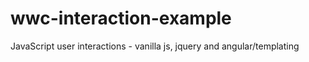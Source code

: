 wwc-interaction-example
=======================

JavaScript user interactions - vanilla js, jquery and angular/templating
